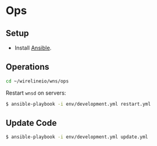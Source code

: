 # Ops

## Setup

* Install [Ansible](https://docs.ansible.com/ansible/latest/installation_guide/intro_installation.html).

## Operations

```bash
cd ~/wirelineio/wns/ops
```

Restart `wnsd` on servers:

```bash
$ ansible-playbook -i env/development.yml restart.yml
```

## Update Code

```bash
$ ansible-playbook -i env/development.yml update.yml
```